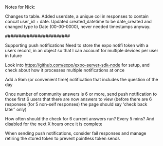 Notes for Nick:

Changes to table. Added userdate, a unique col in responses to contain concat user_id + date. Updated created_datetime to be date_created and changed type to Date (00-00-0000), never needed timestamps anyway.

########################

Supporting push notifications
Need to store the expo notifi token with a users record, in an object so that I can account for multiple devices per user in future

Look into https://github.com/expo/expo-server-sdk-node for setup, and check about how it processes multiple notifications at once

Add a 9am (or convenient time) notification that includes the question of the day

Once number of community answers is 6 or more, send push notification to those first 6 users that there are now answers to view (before there are 6 responses (for 5 non-self responses) the page should say 'check back later' only)

How often should the check for 6 current answers run? Every 5 mins? And disabled for the next X hours once it is complete

When sending push notifications, consider fail responses and manage retiring the stored token to prevent pointless token sends
